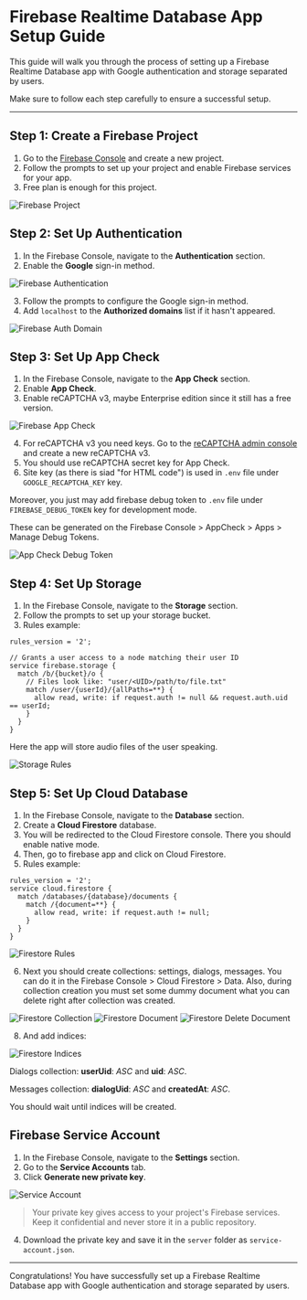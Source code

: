 # Firebase Realtime Database App Setup Guide

This guide will walk you through the process of setting up a Firebase Realtime Database app with Google authentication and storage separated by users.

Make sure to follow each step carefully to ensure a successful setup.

---

## Step 1: Create a Firebase Project

1. Go to the [Firebase Console](https://console.firebase.google.com/) and create a new project.
2. Follow the prompts to set up your project and enable Firebase services for your app.
3. Free plan is enough for this project.

![Firebase Project](./images/firebase/project.png)

## Step 2: Set Up Authentication

1. In the Firebase Console, navigate to the **Authentication** section.
2. Enable the **Google** sign-in method.

![Firebase Authentication](./images/firebase/auth-methods.png)

3. Follow the prompts to configure the Google sign-in method.
4. Add `localhost` to the **Authorized domains** list if it hasn't appeared.

![Firebase Auth Domain](./images/firebase/auth-domain.png)

## Step 3: Set Up App Check

1. In the Firebase Console, navigate to the **App Check** section.
2. Enable **App Check**.
3. Enable reCAPTCHA v3, maybe Enterprise edition since it still has a free version.

![Firebase App Check](./images/firebase/app-check.png)

4. For reCAPTCHA v3 you need keys. Go to the [reCAPTCHA admin console](https://www.google.com/recaptcha/admin/create) and create a new reCAPTCHA v3.
5. You should use reCAPTCHA secret key for App Check.
6. Site key (as there is siad "for HTML code") is used in `.env` file under `GOOGLE_RECAPTCHA_KEY` key.

Moreover, you just may add firebase debug token to `.env` file under `FIREBASE_DEBUG_TOKEN` key for development mode.

These can be generated on the Firebase Console > AppCheck > Apps > Manage Debug Tokens.

![App Check Debug Token](./images/firebase/app-check-debug.png)

## Step 4: Set Up Storage

1. In the Firebase Console, navigate to the **Storage** section.
2. Follow the prompts to set up your storage bucket.
3. Rules example:

```
rules_version = '2';

// Grants a user access to a node matching their user ID
service firebase.storage {
  match /b/{bucket}/o {
    // Files look like: "user/<UID>/path/to/file.txt"
    match /user/{userId}/{allPaths=**} {
      allow read, write: if request.auth != null && request.auth.uid == userId;
    }
  }
}
```

Here the app will store audio files of the user speaking.

![Storage Rules](./images/firebase/storage-rules.png)

## Step 5: Set Up Cloud Database

1. In the Firebase Console, navigate to the **Database** section.
2. Create a **Cloud Firestore** database.
3. You will be redirected to the Cloud Firestore console. There you should enable native mode.
4. Then, go to firebase app and click on Cloud Firestore.
5. Rules example:

```
rules_version = '2';
service cloud.firestore {
  match /databases/{database}/documents {
    match /{document=**} {
      allow read, write: if request.auth != null;
    }
  }
}
```

![Firestore Rules](./images/firebase/firestore-rules.png)

6. Next you should create collections: settings, dialogs, messages. You can do it in the Firebase Console > Cloud Firestore > Data. Also, during collection creation you must set some dummy document what you can delete right after collection was created.

![Firestore Collection](./images/firebase/firestore-collection.png)
![Firestore Document](./images/firebase/firestore-collection-default-document.png)
![Firestore Delete Document](./images/firebase/firestore-delete-document.png)

8. And add indices:

![Firestore Indices](./images/firebase/firestore-indices.png)

Dialogs collection: **userUid**: _ASC_ and **uid**: _ASC_.

Messages collection: **dialogUid**: _ASC_ and **createdAt**: _ASC_.

You should wait until indices will be created.

## Firebase Service Account

1. In the Firebase Console, navigate to the **Settings** section.
2. Go to the **Service Accounts** tab.
3. Click **Generate new private key**.

![Service Account](./images/firebase/service-account.png)

> Your private key gives access to your project's Firebase services. Keep it confidential and never store it in a public repository.

4. Download the private key and save it in the `server` folder as `service-account.json`.

---

Congratulations! You have successfully set up a Firebase Realtime Database app with Google authentication and storage separated by users.
